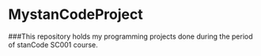 # MystanCodeProject
###This repository holds my programming projects done during the period of stanCode SC001 course.
